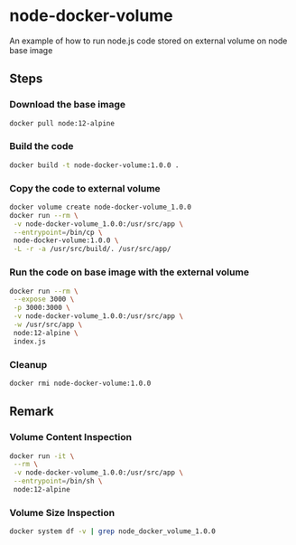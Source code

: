 # node-docker-volume

An example of how to run node.js code stored on external volume on node base image

## Steps

### Download the base image

```bash
docker pull node:12-alpine
```

### Build the code

```bash
docker build -t node-docker-volume:1.0.0 .
```

### Copy the code to external volume

```bash
docker volume create node-docker-volume_1.0.0
docker run --rm \
 -v node-docker-volume_1.0.0:/usr/src/app \
 --entrypoint=/bin/cp \
 node-docker-volume:1.0.0 \
 -L -r -a /usr/src/build/. /usr/src/app/
```

### Run the code on base image with the external volume

```bash
docker run --rm \
 --expose 3000 \
 -p 3000:3000 \
 -v node-docker-volume_1.0.0:/usr/src/app \
 -w /usr/src/app \
 node:12-alpine \
 index.js
```

### Cleanup
```bash
docker rmi node-docker-volume:1.0.0
```

## Remark

### Volume Content Inspection

```bash
docker run -it \
 --rm \
 -v node-docker-volume_1.0.0:/usr/src/app \
 --entrypoint=/bin/sh \
 node:12-alpine
```

### Volume Size Inspection
```bash
docker system df -v | grep node_docker_volume_1.0.0
```